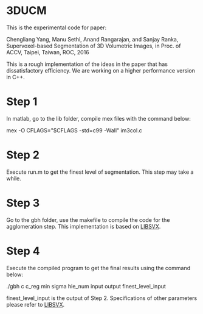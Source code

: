 # 3DUCM

This is the experimental code for paper:


Chengliang Yang, Manu Sethi, Anand Rangarajan, and Sanjay Ranka, Supervoxel-based Segmentation of 3D Volumetric Images, in Proc. of ACCV, Taipei, Taiwan, ROC, 2016

This is a rough implementation of the ideas in the paper that has dissatisfactory efficiency. We are working on a higher performance version in C++.

# Step 1

In matlab, go to the lib folder, compile mex files with the command below:

mex -O CFLAGS="\$CFLAGS -std=c99 -Wall" im3col.c

# Step 2

Execute run.m to get the finest level of segmentation. This step may take a while.

# Step 3

Go to the gbh folder, use the makefile to compile the code for the agglomeration step. This implementation is based on [LIBSVX](http://web.eecs.umich.edu/~jjcorso/r/supervoxels/).

# Step 4

Execute the compiled program to get the final results using the command below:

./gbh c c_reg min sigma hie_num input output finest_level_input

finest_level_input is the output of Step 2. Specifications of other parameters please refer to [LIBSVX](http://web.eecs.umich.edu/~jjcorso/r/supervoxels/).



